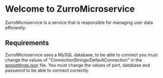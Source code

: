 # Welcome to ZurroMicroservice

ZurroMicroservice is a service that is responsible for managing user data efficiently.

## Requirements

ZurroMicroservice uses a MySQL database, to be able to connect you must change the values ​​of "ConnectionStrings/DefaultConnection" in the [appsettings.json](https://github.com/kevinzurro/ZurroMicroservice/blob/main/ZurroService/appsettings.json) file.
You must change the values ​​of port, database and password to be able to connect correctly.
